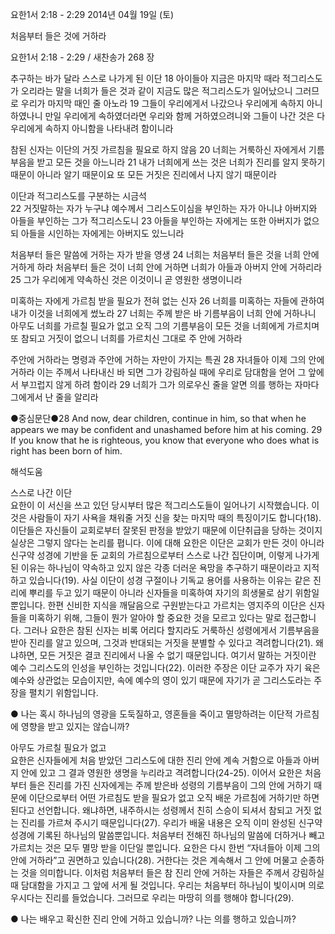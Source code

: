 요한1서 2:18 - 2:29 
2014년 04월 19일 (토)

처음부터 들은 것에 거하라



요한1서 2:18 - 2:29 / 새찬송가 268 장


추구하는 바가 달라 스스로 나가게 된 이단 
18 아이들아 지금은 마지막 때라 적그리스도가 오리라는 말을 너희가 들은 것과 같이 지금도 많은 적그리스도가 일어났으니 그러므로 우리가 마지막 때인 줄 아노라 19 그들이 우리에게서 나갔으나 우리에게 속하지 아니하였나니 만일 우리에게 속하였더라면 우리와 함께 거하였으려니와 그들이 나간 것은 다 우리에게 속하지 아니함을 나타내려 함이니라   

참된 신자는 이단의 거짓 가르침을 필요로 하지 않음
20 너희는 거룩하신 자에게서 기름부음을 받고 모든 것을 아느니라 21 내가 너희에게 쓰는 것은 너희가 진리를 알지 못하기 때문이 아니라 알기 때문이요 또 모든 거짓은 진리에서 나지 않기 때문이라   

이단과 적그리스도를 구분하는 시금석  
22 거짓말하는 자가 누구냐 예수께서 그리스도이심을 부인하는 자가 아니냐 아버지와 아들을 부인하는 그가 적그리스도니 23 아들을 부인하는 자에게는 또한 아버지가 없으되 아들을 시인하는 자에게는 아버지도 있느니라  

처음부터 들은 말씀에 거하는 자가 받을 영생
24 너희는 처음부터 들은 것을 너희 안에 거하게 하라 처음부터 들은 것이 너희 안에 거하면 너희가 아들과 아버지 안에 거하리라 25 그가 우리에게 약속하신 것은 이것이니 곧 영원한 생명이니라    

미혹하는 자에게 가르침 받을 필요가 전혀 없는 신자 
26 너희를 미혹하는 자들에 관하여 내가 이것을 너희에게 썼노라 27 너희는 주께 받은 바 기름부음이 너희 안에 거하나니 아무도 너희를 가르칠 필요가 없고 오직 그의 기름부음이 모든 것을 너희에게 가르치며 또 참되고 거짓이 없으니 너희를 가르치신 그대로 주 안에 거하라 

주안에 거하라는 명령과 주안에 거하는 자만이 가지는 특권
28 자녀들아 이제 그의 안에 거하라 이는 주께서 나타내신 바 되면 그가 강림하실 때에 우리로 담대함을 얻어 그 앞에서 부끄럽지 않게 하려 함이라 29 너희가 그가 의로우신 줄을 알면 의를 행하는 자마다 그에게서 난 줄을 알리라 



●중심문단●28 And now, dear children, continue in him, so that when he appears we may be confident and unashamed before him at his coming. 29 If you know that he is righteous, you know that everyone who does what is right has been born of him.

해석도움





스스로 나간 이단  
요한이 이 서신을 쓰고 있던 당시부터 많은 적그리스도들이 일어나기 시작했습니다. 이것은 사람들이 자기 사욕을 채워줄 거짓 신을 찾는 마지막 때의 특징이기도 합니다(18). 이단들은 자신들이 교회로부터 잘못된 판정을 받았기 때문에 이단취급을 당하는 것이지 실상은 그렇지 않다는 논리를 폅니다. 이에 대해 요한은 이단은 교회가 만든 것이 아니라 신구약 성경에 기반을 둔 교회의 가르침으로부터 스스로 나간 집단이며, 이렇게 나가게 된 이유는 하나님이 약속하고 있지 않은 각종 더러운 욕망을 추구하기 때문이라고 지적하고 있습니다(19). 사실 이단이 성경 구절이나 기독교 용어를 사용하는 이유는 같은 진리에 뿌리를 두고 있기 때문이 아니라 신자들을 미혹하여 자기의 희생물로 삼기 위함일 뿐입니다. 한편 신비한 지식을 깨달음으로 구원받는다고 가르치는 영지주의 이단은 신자들을 미혹하기 위해, 그들이 뭔가 알아야 할 중요한 것을 모르고 있다는 말로 접근합니다. 그러나 요한은 참된 신자는 비록 어리다 할지라도 거룩하신 성령에게서 기름부음을 받아 진리를 알고 있으며, 그것과 반대되는 거짓을 분별할 수 있다고 격려합니다(21). 왜냐하면, 모든 거짓은 결코 진리에서 나올 수 없기 때문입니다. 여기서 말하는 거짓이란 예수 그리스도의 인성을 부인하는 것입니다(22). 이러한 주장은 이단 교주가 자기 육은 예수와 상관없는 모습이지만, 속에 예수의 영이 있기 때문에 자기가 곧 그리스도라는 주장을 펼치기 위함입니다. 

● 나는 혹시 하나님의 영광을 도둑질하고, 영혼들을 죽이고 멸망하려는 이단적 가르침에 영향을 받고 있지는 않습니까?  

아무도 가르칠 필요가 없고  
요한은 신자들에게 처음 받았던 그리스도에 대한 진리 안에 계속 거함으로 아들과 아버지 안에 있고 그 결과 영원한 생명을 누리라고 격려합니다(24-25). 이어서 요한은 처음부터 들은 진리를 가진 신자에게는 주께 받은바 성령의 기름부음이 그의 안에 거하기 때문에 이단으로부터 어떤 가르침도 받을 필요가 없고 오직 배운 가르침에 거하기만 하면 된다고 선언합니다. 왜냐하면, 내주하시는 성령께서 친히 스승이 되셔서 참되고 거짓 없는 진리를 가르쳐 주시기 때문입니다(27). 우리가 배울 내용은 오직 이미 완성된 신구약 성경에 기록된 하나님의 말씀뿐입니다. 처음부터 전해진 하나님의 말씀에 더하거나 빼고 가르치는 것은 모두 멸망 받을 이단일 뿐입니다. 요한은 다시 한번 “자녀들아 이제 그의 안에 거하라”고 권면하고 있습니다(28). 거한다는 것은 계속해서 그 안에 머물고 순종하는 것을 의미합니다. 이처럼 처음부터 들은 참 진리 안에 거하는 자들은 주께서 강림하실 때 담대함을 가지고 그 앞에 서게 될 것입니다. 우리는 처음부터 하나님이 빛이시며 의로우시다는 진리를 들었습니다. 그러므로 우리는 마땅히 의를 행해야 합니다(29).

● 나는 배우고 확신한 진리 안에 거하고 있습니까? 나는 의를 행하고 있습니까?